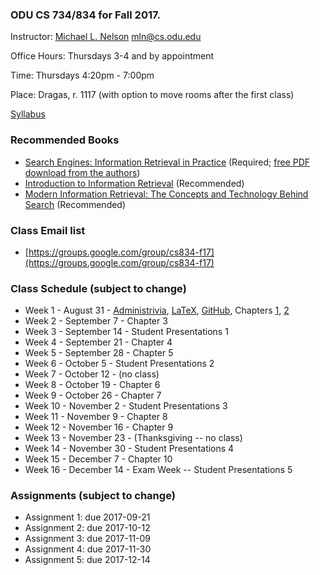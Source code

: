 ### ODU CS 734/834 for Fall 2017.
Instructor: [Michael L. Nelson](http://www.cs.odu.edu/~mln/) <mln@cs.odu.edu> 

Office Hours: Thursdays 3-4 and by appointment

Time: Thursdays 4:20pm - 7:00pm

Place: Dragas, r. 1117 (with option to move rooms after the first class)

[Syllabus](https://raw.githubusercontent.com/phonedude/cs834-f17/master/syllabus.txt)

### Recommended Books
* [Search Engines: Information Retrieval in Practice](http://www.search-engines-book.com/) (Required; [free PDF download from the authors](http://ciir.cs.umass.edu/irbook/))
* [Introduction to Information Retrieval](http://nlp.stanford.edu/IR-book/) (Recommended)
* [Modern Information Retrieval: The Concepts and Technology Behind Search](http://grupoweb.upf.es/WRG/mir2ed/home.php) (Recommended)

### Class Email list
* [https://groups.google.com/group/cs834-f17](https://groups.google.com/group/cs834-f17)

### Class Schedule (subject to change)
* Week 1 - August 31 - [Administrivia](https://raw.githubusercontent.com/phonedude/cs834-f17/master/slides/week1.ppt
), [LaTeX](https://www.overleaf.com/latex/learn/free-online-introduction-to-latex-part-1), [GitHub](https://guides.github.com/), Chapters [1](https://raw.githubusercontent.com/phonedude/cs834-f17/master/slides/chap1.pptx), [2](https://raw.githubusercontent.com/phonedude/cs834-f17/master/slides/chap2.pptx)
* Week 2 - September 7 - Chapter 3 
* Week 3 - September 14 - Student Presentations 1
* Week 4 - September 21 - Chapter 4 
* Week 5 - September 28 - Chapter 5 
* Week 6 - October 5 - Student Presentations 2
* Week 7 - October 12 - (no class)
* Week 8 - October 19 - Chapter 6 
* Week 9 - October 26 - Chapter 7 
* Week 10 - November 2 - Student Presentations 3
* Week 11 - November 9 - Chapter 8 
* Week 12 - November 16 - Chapter 9 
* Week 13 - November 23 - (Thanksgiving -- no class)
* Week 14 - November 30 - Student Presentations 4
* Week 15 - December 7 - Chapter 10 
* Week 16 - December 14 - Exam Week -- Student Presentations 5


### Assignments (subject to change)
* Assignment 1: due 2017-09-21
* Assignment 2: due 2017-10-12
* Assignment 3: due 2017-11-09
* Assignment 4: due 2017-11-30
* Assignment 5: due 2017-12-14

